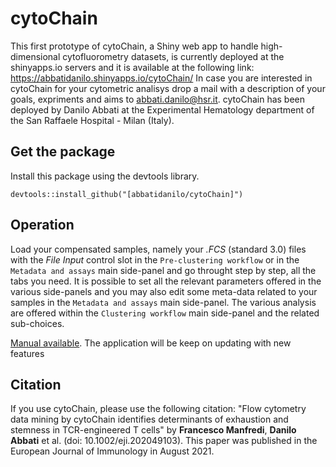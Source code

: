 # cytoChain
This first prototype of cytoChain, a Shiny web app to handle high-dimensional cytofluorometry datasets, is currently deployed at the shinyapps.io servers and it is available at the following link:  https://abbatidanilo.shinyapps.io/cytoChain/
In case you are interested in cytoChain for your cytometric analisys drop a mail with a description of your goals, expriments and aims to abbati.danilo@hsr.it. 
cytoChain has been deployed by Danilo Abbati at the Experimental Hematology department of the San Raffaele Hospital - Milan (Italy). 

## Get the package
Install this package using the devtools library.

```
devtools::install_github("[abbatidanilo/cytoChain]")
```

## Operation 
Load your compensated samples, namely your *.FCS* (standard 3.0) files with the *File Input* control slot in the `Pre-clustering workflow` or in the `Metadata and assays` main side-panel and go throught step by step, all the tabs you need. It is possible to set all the relevant parameters offered in the various side-panels and you may also edit some meta-data related to your samples in the `Metadata and assays` main side-panel. The various analysis are offered within the `Clustering workflow` main side-panel and the related sub-choices.

[Manual available](/blob/main/www/cytoChain_manual%202.1.pdf). The application will be keep on updating with new features

## Citation
If you use cytoChain, please use the following citation: "Flow cytometry data mining by cytoChain identifies determinants of exhaustion and stemness in TCR-engineered T cells" by **Francesco Manfredi**, **Danilo Abbati** et al. (doi: 10.1002/eji.202049103). This paper was published in the European Journal of Immunology in August 2021.

